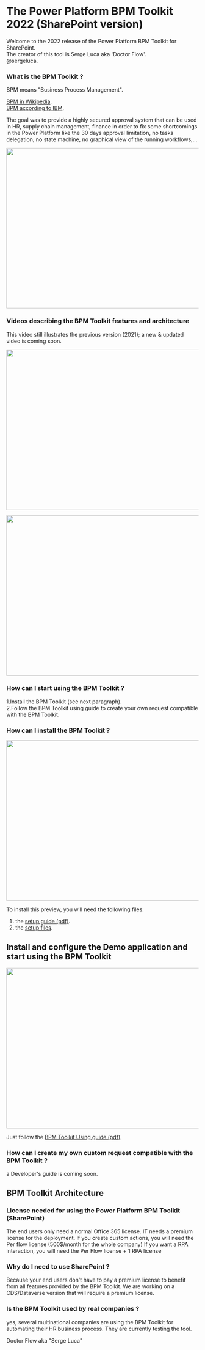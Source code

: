 # The Power Platform BPM Toolkit 2022 (SharePoint version)

Welcome to the 2022 release of the Power Platform BPM Toolkit for SharePoint.  
The creator of this tool is Serge Luca aka 'Doctor Flow'.  
@sergeluca. 


### What is the BPM Toolkit ?  

BPM means "Business Process Management".


[BPM in Wikipedia](https://en.wikipedia.org/wiki/Business_process_management).   
[BPM according to IBM](https://www.ibm.com/cloud/automation-software/business-process-management). 

The goal was to provide a highly secured approval system that can be used in HR, supply chain management, finance in order to fix some shortcomings in the Power Platform like the 30 days approval limitation, no tasks delegation, no state machine, no graphical view of the running workflows,...  


<img src="https://github.com/sergeluca/Power-Platform-BPM-Toolkit/blob/main/BPM%20Toolkit%20facts.jpg" width="760" height="420">


### Videos describing the BPM Toolkit features and architecture

This video still illustrates the previous version (2021); a new & updated video is coming soon.

<a href="https://www.youtube.com/watch?v=QJS_6Ds1owo&t=2197s"> <img src=https://github.com/sergeluca/Power-Platform-BPM-Toolkit/blob/main/bpmtoolkitvideofeature.png width="760" height="420"> </a>


<a href="https://www.youtube.com/watch?v=8_uj-mNA4XE&t=196s"><img src=https://github.com/sergeluca/Power-Platform-BPM-Toolkit/blob/main/bpmtoolkitvideoarchitecture.png width="760" height="420">
</a>


### How can I start using the BPM Toolkit ?

1.Install the BPM Toolkit (see next paragraph).  
2.Follow the BPM Toolkit using guide to create your own request compatible with the BPM Toolkit. 

### How can I install the BPM Toolkit ?

<a href="https://github.com/sergeluca/Power-Platform-BPM-Toolkit/blob/main/BPM%20Toolkit%202022%20setup%20guide.pdf"><img src="https://github.com/sergeluca/Power-Platform-BPM-Toolkit/blob/main/BPMToolkit2022Setup.jpg" width="760" height="420"></a>
  
To install this preview, you will need the following files:  


1. the [setup guide (pdf)](https://github.com/sergeluca/Power-Platform-BPM-Toolkit/blob/main/BPM%20Toolkit%202022%20setup%20guide.pdf).
2. the [setup files](https://github.com/sergeluca/Power-Platform-BPM-Toolkit/blob/main/BPMToolkit_2022_setup.zip). 

## Install and configure the Demo application and start using the BPM Toolkit

<a href="https://github.com/sergeluca/Power-Platform-BPM-Toolkit/blob/main/BPM%20Toolkit%202022%20using%20guide.pdf"><img src="https://github.com/sergeluca/Power-Platform-BPM-Toolkit/blob/main/BPMToolkit2022Using.jpg" width="760" height="420"></a>

Just follow the [BPM Toolkit Using guide (pdf)](https://github.com/sergeluca/Power-Platform-BPM-Toolkit/blob/main/BPM%20Toolkit%202022%20using%20guide.pdf).

### How can I create my own custom request compatible with the BPM Toolkit ? 

a Developer's guide is coming soon.

## BPM Toolkit Architecture




### License needed for using the Power Platform BPM Toolkit (SharePoint)

The end users only need a normal Office 365 license. 
IT needs a premium license for the deployment. 
If you create custom actions, you will need the Per flow license (500$/month for the whole company)
If you want a RPA interaction, you will need the Per Flow license + 1 RPA license

### Why do I need to use SharePoint ?

Because your end users don't have to pay a premium license to benefit from all features provided by the BPM Toolkit. 
We are working on a CDS/Dataverse version that will require a premium license. 

### Is the BPM Toolkit used by real companies ?

yes, several multinational companies are using the BPM Toolkit for automating their HR business process. They are currently testing the tool.

Doctor Flow aka "Serge Luca"
